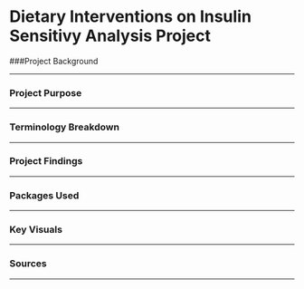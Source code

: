 # Dietary Interventions on Insulin Sensitivy Analysis Project
###Project Background
________________________________________

### Project Purpose
________________________________________

### Terminology Breakdown
________________________________________

### Project Findings
________________________________________

### Packages Used
________________________________________

### Key Visuals 
________________________________________

### Sources
________________________________________
